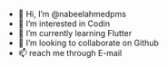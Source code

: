 - 👋 Hi, I’m @nabeelahmedpms
- 👀 I’m interested in Codin
- 🌱 I’m currently learning Flutter
- 💞️ I’m looking to collaborate on Github
- 📫 reach me through E-mail

<!---
nabeelahmedpms/nabeelahmedpms is a ✨ special ✨ repository because its `README.md` (this file) appears on your GitHub profile.
You can click the Preview link to take a look at your changes.
--->
